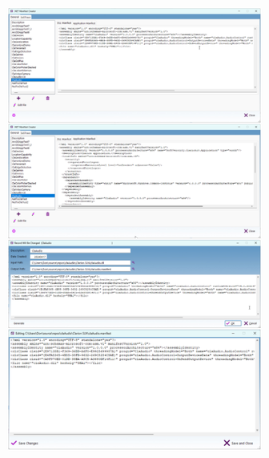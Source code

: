 <img src="https://github.com/donridley1972/.NET-Manifest-Creator/blob/main/Screenshots/ManifestCreator1.png" width=900/>

<img src="https://github.com/donridley1972/.NET-Manifest-Creator/blob/main/Screenshots/ManifestCreator2.png" width=900/>

<img src="https://github.com/donridley1972/.NET-Manifest-Creator/blob/main/Screenshots/ManifestCreator3.png" width=900/>

<img src="https://github.com/donridley1972/.NET-Manifest-Creator/blob/main/Screenshots/ManifestCreator4.png" width=900/>
